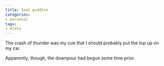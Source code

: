 ```yaml
---
title: Seat puddles
categories:
- personal
tags:
- miata
---
```


The crash of thunder was my cue that I should probably put the top up on my car.

Apparently, though, the downpour had begun some time prior.

